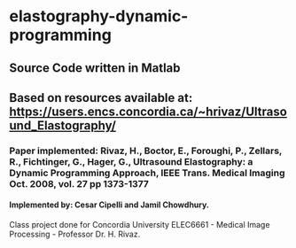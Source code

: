 # elastography-dynamic-programming

## Source Code written in Matlab

## Based on resources available at: https://users.encs.concordia.ca/~hrivaz/Ultrasound_Elastography/

### Paper implemented: Rivaz, H., Boctor, E., Foroughi, P., Zellars, R., Fichtinger, G., Hager, G., Ultrasound Elastography: a Dynamic Programming Approach, IEEE Trans. Medical Imaging Oct. 2008, vol. 27 pp 1373-1377

#### Implemented by: Cesar Cipelli and Jamil Chowdhury.

Class project done for Concordia University ELEC6661 - Medical Image Processing - Professor Dr. H. Rivaz.